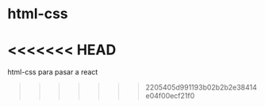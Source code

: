 # html-css
<<<<<<< HEAD
=======
html-css para pasar a react
>>>>>>> 2205405d991193b02b2b2e38414e04f00ecf21f0
